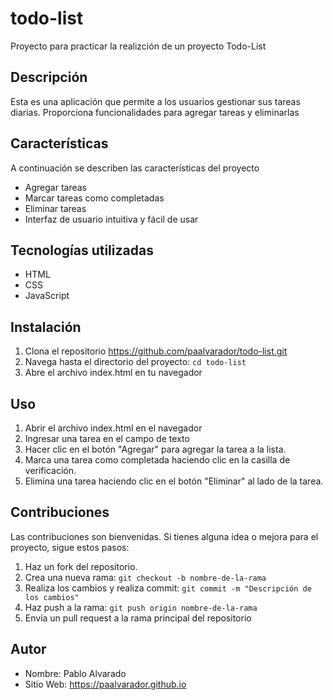 # todo-list
Proyecto para practicar la realizción de un proyecto Todo-List

## Descripción
Esta es una aplicación que permite a los usuarios gestionar sus tareas diarias. 
Proporciona funcionalidades para agregar tareas y eliminarlas

## Características
A continuación se describen las características del proyecto
- Agregar tareas
- Marcar tareas como completadas
- Eliminar tareas
- Interfaz de usuario intuitiva y fácil de usar

## Tecnologías utilizadas
- HTML
- CSS
- JavaScript

## Instalación

1. Clona el repositorio https://github.com/paalvarador/todo-list.git
2. Navega hasta el directorio del proyecto: `cd todo-list`
3. Abre el archivo index.html en tu navegador

## Uso
1. Abrir el archivo index.html en el navegador
2. Ingresar una tarea en el campo de texto
3. Hacer clic en el botón "Agregar" para agregar la tarea a la lista.
4. Marca una tarea como completada haciendo clic en la casilla de verificación.
5. Elimina una tarea haciendo clic en el botón "Eliminar" al lado de la tarea.

## Contribuciones

Las contribuciones son bienvenidas. Si tienes alguna idea o mejora para el proyecto, sigue estos pasos:

1. Haz un fork del repositorio.
2. Crea una nueva rama: `git checkout -b nombre-de-la-rama`
3. Realiza los cambios y realiza commit: `git commit -m "Descripción de los cambios"`
4. Haz push a la rama: `git push origin nombre-de-la-rama`
5. Envia un pull request a la rama principal del repositorio

## Autor
- Nombre: Pablo Alvarado
- Sitio Web: https://paalvarador.github.io

